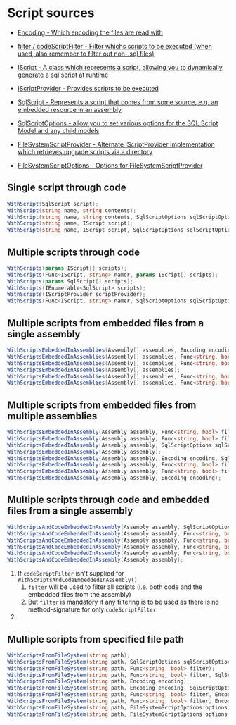 # Script sources

- [Encoding - Which encoding the files are read with](https://github.com/DbUp/DbUp/blob/master/src/dbup-core/DbUpDefaults.cs)
- [filter / codeScriptFilter - Filter whichs scripts to be executed (when used, also remember to filter out non-.sql files)](https://github.com/DbUp/DbUp/blob/master/src/dbup-core/Builder/StandardExtensions.cs)
- [IScript - A class which represents a script, allowing you to dynamically generate a sql script at runtime](https://github.com/DbUp/DbUp/blob/master/src/dbup-core/Engine/IScript.cs)
- [IScriptProvider - Provides scripts to be executed](https://github.com/DbUp/DbUp/blob/master/src/dbup-core/Engine/IScriptProvider.cs)
- [SqlScript - Represents a script that comes from some source, e.g. an embedded resource in an assembly](https://github.com/DbUp/DbUp/blob/master/src/dbup-core/Engine/SqlScript.cs)
- [SqlScriptOptions - allow you to set various options for the SQL Script Model and any child models](https://github.com/DbUp/DbUp/blob/master/src/dbup-core/Engine/SqlScriptOptions.cs)

- [FileSystemScriptProvider - Alternate IScriptProvider implementation which retrieves upgrade scripts via a directory](https://github.com/DbUp/DbUp/blob/master/src/dbup-core/ScriptProviders/FileSystemScriptProvider.cs)
- [FileSystemScriptOptions - Options for FileSystemScriptProvider](https://github.com/DbUp/DbUp/blob/master/src/dbup-core/ScriptProviders/FileSystemScriptOptions.cs)

## Single script through code

```csharp
WithScript(SqlScript script);
WithScript(string name, string contents);
WithScript(string name, string contents, SqlScriptOptions sqlScriptOptions);
WithScript(string name, IScript script);
WithScript(string name, IScript script, SqlScriptOptions sqlScriptOptions);
```

## Multiple scripts through code

```csharp
WithScripts(params IScript[] scripts);
WithScripts(Func<IScript, string> namer, params IScript[] scripts);
WithScripts(params SqlScript[] scripts);
WithScripts(IEnumerable<SqlScript> scripts);
WithScripts(IScriptProvider scriptProvider);
WithScripts(Func<IScript, string> namer, SqlScriptOptions sqlScriptOptions, params IScript[] scripts);
```

## Multiple scripts from embedded files from a single assembly

```csharp
WithScriptsEmbeddedInAssemblies(Assembly[] assemblies, Encoding encoding);
WithScriptsEmbeddedInAssemblies(Assembly[] assemblies, Func<string, bool> filter, SqlScriptOptions sqlScriptOptions);
WithScriptsEmbeddedInAssemblies(Assembly[] assemblies, Func<string, bool> filter);
WithScriptsEmbeddedInAssemblies(Assembly[] assemblies);
WithScriptsEmbeddedInAssemblies(Assembly[] assemblies, Func<string, bool> filter, Encoding encoding, SqlScriptOptions sqlScriptOptions);
WithScriptsEmbeddedInAssemblies(Assembly[] assemblies, Func<string, bool> filter, Encoding encoding);
```

## Multiple scripts from embedded files from multiple assemblies

```csharp
WithScriptsEmbeddedInAssembly(Assembly assembly, Func<string, bool> filter);
WithScriptsEmbeddedInAssembly(Assembly assembly, Func<string, bool> filter, Encoding encoding, SqlScriptOptions sqlScriptOptions);
WithScriptsEmbeddedInAssembly(Assembly assembly, SqlScriptOptions sqlScriptOptions);
WithScriptsEmbeddedInAssembly(Assembly assembly);
WithScriptsEmbeddedInAssembly(Assembly assembly, Encoding encoding, SqlScriptOptions sqlScriptOptions);
WithScriptsEmbeddedInAssembly(Assembly assembly, Func<string, bool> filter, Encoding encoding);
WithScriptsEmbeddedInAssembly(Assembly assembly, Func<string, bool> filter, SqlScriptOptions sqlScriptOptions);
WithScriptsEmbeddedInAssembly(Assembly assembly, Encoding encoding);
```

## Multiple scripts through code and embedded files from a single assembly

```csharp
WithScriptsAndCodeEmbeddedInAssembly(Assembly assembly, SqlScriptOptions sqlScriptOptions);
WithScriptsAndCodeEmbeddedInAssembly(Assembly assembly, Func<string, bool> filter, SqlScriptOptions sqlScriptOptions);
WithScriptsAndCodeEmbeddedInAssembly(Assembly assembly, Func<string, bool> filter, Func<string, bool> codeScriptFilter, SqlScriptOptions sqlScriptOptions);
WithScriptsAndCodeEmbeddedInAssembly(Assembly assembly, Func<string, bool> filter, Func<string, bool> codeScriptFilter);
WithScriptsAndCodeEmbeddedInAssembly(Assembly assembly, Func<string, bool> filter);
WithScriptsAndCodeEmbeddedInAssembly(Assembly assembly);
```

1. If `codeScriptFilter` isn't supplied for `WithScriptsAndCodeEmbeddedInAssembly()`
    1. `filter` will be used to filter all scripts (i.e. both code and the embedded files from the assembly)
    2. But `filter` is mandatory if any filtering is to be used as there is no method-signature for only `codeScriptFilter`
2. 

## Multiple scripts from specified file path

```csharp
WithScriptsFromFileSystem(string path);
WithScriptsFromFileSystem(string path, SqlScriptOptions sqlScriptOptions);
WithScriptsFromFileSystem(string path, Func<string, bool> filter);
WithScriptsFromFileSystem(string path, Func<string, bool> filter, SqlScriptOptions sqlScriptOptions);
WithScriptsFromFileSystem(string path, Encoding encoding);
WithScriptsFromFileSystem(string path, Encoding encoding, SqlScriptOptions sqlScriptOptions);
WithScriptsFromFileSystem(string path, Func<string, bool> filter, Encoding encoding);
WithScriptsFromFileSystem(string path, Func<string, bool> filter, Encoding encoding, SqlScriptOptions sqlScriptOptions);
WithScriptsFromFileSystem(string path, FileSystemScriptOptions options);
WithScriptsFromFileSystem(string path, FileSystemScriptOptions options, SqlScriptOptions sqlScriptOptions);
```
